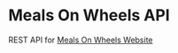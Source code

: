 # Meals On Wheels API

REST API for [Meals On Wheels Website](https://github.com/yoghantara08/meals-on-wheels)
